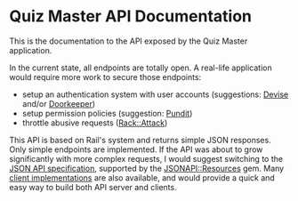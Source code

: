 Quiz Master API Documentation
=============================

This is the documentation to the API exposed by the Quiz Master
application.

In the current state, all endpoints are totally open.
A real-life application would require more work to secure those endpoints:

- setup an authentication system with user accounts (suggestions:
  [Devise](https://github.com/plataformatec/devise) and/or
  [Doorkeeper](https://github.com/doorkeeper-gem/doorkeeper))
- setup permission policies (suggestion:
  [Pundit](https://github.com/elabs/pundit))
- throttle abusive requests
  ([Rack::Attack](https://github.com/kickstarter/rack-attack))

This API is based on Rail's system and returns simple JSON responses. Only
simple endpoints are implemented.
If the API was about to grow significantly with more complex requests, I would
suggest switching to the [JSON API specification](http://jsonapi.org), supported
by the [JSONAPI::Resources](https://github.com/cerebris/jsonapi-resources) gem.
Many [client implementations](http://jsonapi.org/implementations/) are also
available, and would provide a quick and easy way to build both API server and
clients.

